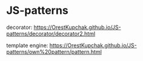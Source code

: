 # JS-patterns

decorator: https://OrestKupchak.github.io/JS-patterns/decorator/decorator2.html

template engine: https://OrestKupchak.github.io/JS-patterns/own%20pattern/pattern.html
